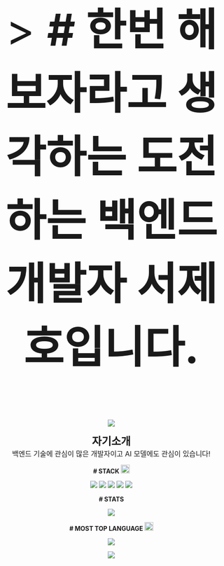 
<p align="center "style="font-size: 100px;">>
  <strong># 한번 해보자라고 생각하는 도전하는 백엔드 개발자 서제호입니다.</strong>
</p>

<p align="center">
  <a href="https://hits.seeyoufarm.com">
    <img src="https://hits.seeyoufarm.com/api/count/incr/badge.svg?url=https%3A%2F%2Fgithub.com%2Flemonticsoul&count_bg=%233DBCC8&title_bg=%23555555&icon=&icon_color=%23E7E7E7&title=hits&edge_flat=false"/>
  </a>
</p>

<p align="center">
  <strong style="font-size: 24px;">자기소개</strong><br>
  <span style="font-size: 16px;">
    백엔드 기술에 관심이 많은 개발자이고 AI 모델에도 관심이 있습니다!
  </span>
</p>


<p align="center">
  <strong># STACK <img src="https://github.com/book.png" width="20" height="20"></strong>
</p>

<p align="center">
  <img src="https://img.shields.io/badge/spring boot-6DB33F?style=for-the-badge&logo=spring boot&logoColor=white"> <img src="https://img.shields.io/badge/python -3776AB?style=for-the-badge&logo=python&logoColor=white"> <img src="https://img.shields.io/badge/pytorch-EE4C2C?style=for-the-badge&logo=pytorch&logoColor=white"> <img src="https://img.shields.io/badge/R-276DC3?style=for-the-badge&logo=R&logoColor=white"> <img src="https://img.shields.io/badge/mariadb-1F305F?style=for-the-badge&logo=mariadb&logoColor=white">
</p>

<p align="center">
  <strong># STATS</strong>
</p>

<p align="center">
  <img src="https://github-readme-stats.vercel.app/api?username=lemonticsoul&show_icons=true&theme=dracula">
</p>

<p align="center">
  <strong># MOST TOP LANGUAGE <img src="https://github.com/fluidicon.png" width="20" height="20"></strong>
</p>

<p align="center">
  <img src="https://github-readme-stats.vercel.app/api/top-langs/?username=lemonticsoul&layout=compact&theme=dracula">
</p>

<p align="center">
  <a href="mailto:sjho714@naver.com">
    <img src="https://img.shields.io/badge/Gmail-d14836?style=flat-square&logo=Gmail&logoColor=white&link=sjho714@naver.com"/>
  </a>
</p>
